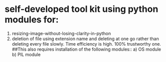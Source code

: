 # self-developed tool kit using python modules for:
1) resizing-image-without-losing-clarity-in-python 
2) deletion of file using extension name and deleting at one go rather than deleting every file slowly. Time efficiency is high. 100% trustworthy one.
##This also requires installation of the following modules::
a) OS module
b) PIL module
